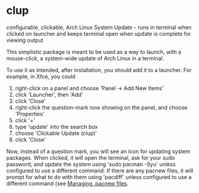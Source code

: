 clup
====

configurable, clickable, Arch Linux System Update - runs in terminal when clicked on launcher and keeps terminal open when update is complete for viewing output

This simplistic package is meant to be used as a way to launch, with a mouse-click, a system-wide update of Arch Linux in a terminal.

To use it as intended, after installation, you should add it to a launcher. For example, in Xfce, you could

1. right-click on a panel and choose 'Panel -> Add New Items'
1. click 'Launcher', then 'Add'
1. click 'Close'
1. right-click the question-mark now showing on the panel, and choose 'Properties'
1. click '+'
1. type 'update' into the search box
1. choose 'Clickable Update (clup)'
1. click 'Close'

Now, instead of a question mark, you will see an icon for updating system packages. When clicked, it will open the terminal, ask for your sudo password, and update the system using 'sudo pacman -Syu' unless configured to use a different command. If there are any pacnew files, it will prompt for what to do with them using 'pacdiff' unless configured to use a different command (see [Managing .pacnew files](https://wiki.archlinux.org/index.php/Pacnew_and_Pacsave_files#Managing_.pacnew_files).

